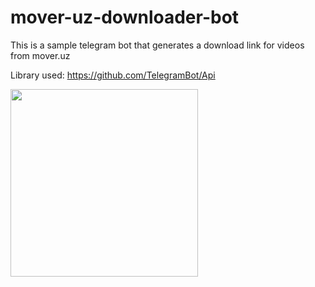 # mover-uz-downloader-bot

This is a sample telegram bot that generates a download link for videos from mover.uz

Library used: https://github.com/TelegramBot/Api

<img src="https://github.com/mirafzal/mover-uz-downloader-bot/blob/master/screenshot.jpg" width="300px">
